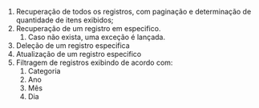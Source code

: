 1. Recuperação de todos os registros, com paginação e determinação de quantidade de itens exibidos;
2. Recuperação de um registro em especifico.
	1. Caso não exista, uma exceção é lançada.
3. Deleção de um registro especifica
4. Atualização de um registro especifico
5. Filtragem de registros exibindo de acordo com:
	1. Categoria
	2. Ano
	3. Mês
	4. Dia